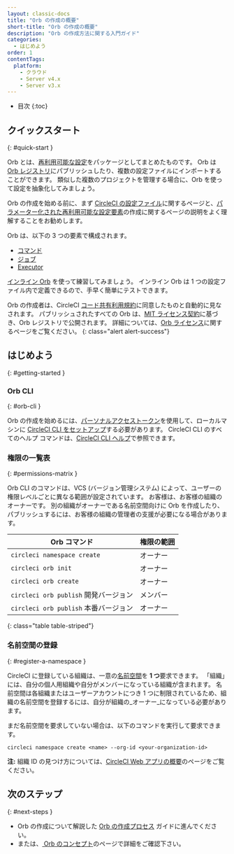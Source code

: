 ```yaml
---
layout: classic-docs
title: "Orb の作成の概要"
short-title: "Orb の作成の概要"
description: "Orb の作成方法に関する入門ガイド"
categories:
  - はじめよう
order: 1
contentTags:
  platform:
    - クラウド
    - Server v4.x
    - Server v3.x
---
```


* 目次
{:toc}

## クイックスタート
{: #quick-start }

Orb とは、[再利用可能な設定]({{site.baseurl}}/ja/orb-concepts/#orb-configuration-elements)をパッケージとしてまとめたものです。 Orb は [Orb レジストリ](https://circleci.com/developer/orbs)にパブリッシュしたり、複数の設定ファイルにインポートすることができます。 類似した複数のプロジェクトを管理する場合に、Orb を使って設定を抽象化してみましょう。

Orb の作成を始める前に、まず [CircleCI の設定ファイル]({{site.baseurl}}/ja/config-intro/)に関するページと、[パラメーター化された再利用可能な設定要素]({{site.baseurl}}/ja/reusing-config/)の作成に関するページの説明をよく理解することをお勧めします。

Orb は、以下の 3 つの要素で構成されます。

* [コマンド]({{site.baseurl}}/ja/orb-concepts/#commands)
* [ジョブ]({{site.baseurl}}/ja/orb-concepts/#executors)
* [Executor]({{site.baseurl}}/ja/orb-concepts/#jobs)

[インライン Orb]({{site.baseurl}}/ja/reusing-config/#writing-inline-orbs) を使って練習してみましょう。 インライン Orb は 1 つの設定ファイル内で定義できるので、手早く簡単にテストできます。

Orb の作成者は、CircleCI [コード共有利用規約](https://circleci.com/legal/code-sharing-terms/)に同意したものと自動的に見なされます。 パブリッシュされたすべての Orb は、[MIT ライセンス契約](https://opensource.org/licenses/MIT)に基づき、Orb レジストリで公開されます。 詳細については、[Orb ライセンス](https://circleci.com/developer/orbs/licensing)に関するページをご覧ください。
{: class="alert alert-success"}

## はじめよう
{: #getting-started }

### Orb CLI
{: #orb-cli }

Orb の作成を始めるには、[パーソナルアクセストークン](https://app.circleci.com/settings/user/tokens)を使用して、ローカルマシンに [CircleCI CLI をセットアップ]({{site.baseurl}}/ja/local-cli/#installation)する必要があります。 CircleCI CLI のすべてのヘルプ コマンドは、[CircleCI CLI ヘルプ](https://circleci-public.github.io/circleci-cli/circleci_orb.html)で参照できます。

### 権限の一覧表
{: #permissions-matrix }

Orb CLI のコマンドは、VCS (バージョン管理システム) によって、ユーザーの権限レベルごとに異なる範囲が設定されています。 お客様は、お客様の組織のオーナーです。 別の組織がオーナーである名前空間向けに Orb を作成したり、パブリッシュするには、お客様の組織の管理者の支援が必要になる場合があります。

| Orb コマンド                       | 権限の範囲 |
| ------------------------------ | ----- |
| `circleci namespace create`    | オーナー  |
| `circleci orb init`            | オーナー  |
| `circleci orb create`          | オーナー  |
| `circleci orb publish` 開発バージョン | メンバー  |
| `circleci orb publish` 本番バージョン | オーナー  |
{: class="table table-striped"}

### 名前空間の登録
{: #register-a-namespace }

CircleCI に登録している組織は、一意の[名前空間]({{site.baseurl}}/ja/orb-concepts/#namespaces)を **1 つ**要求できます。 「組織」には、自分の個人用組織や自分がメンバーになっている組織が含まれます。 名前空間は各組織またはユーザーアカウントにつき 1 つに制限されているため、組織の名前空間を登録するには、自分が組織の_オーナー_になっている必要があります。

まだ名前空間を要求していない場合は、以下のコマンドを実行して要求できます。
```shell
circleci namespace create <name> --org-id <your-organization-id>
```

**注:** 組織 ID の見つけ方については、[CircleCI Web アプリの概要]({{site.baseurl}}/ja/introduction-to-the-circleci-web-app)のページをご覧ください。

## 次のステップ
{: #next-steps }

* Orb の作成について解説した [Orb の作成プロセス]({{site.baseurl}}/ja/orb-author/) ガイドに進んでください。
* または、[ Orb のコンセプト]({{site.baseurl}}/ja/orb-concepts/)のページで詳細をご確認下さい。
